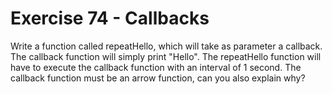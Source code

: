 # Exercise 74 - Callbacks
Write a function called repeatHello, which will take as parameter a callback. The callback function will simply print "Hello". The repeatHello function will have to execute the callback function with an interval of 1 second. The callback function must be an arrow function, can you also explain why?

